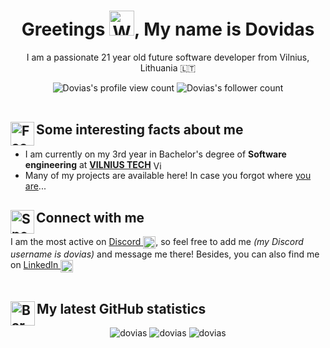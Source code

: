 <h1 align="center">Greetings <a href="#greetings--my-name-is-dovidas"><img src="https://raw.githubusercontent.com/Tarikul-Islam-Anik/Animated-Fluent-Emojis/master/Emojis/Hand%20gestures/Waving%20Hand.png" alt="Waving Hand" width="40" height="40" /></a>, My name is Dovidas</h1>
<p align="center">I am a passionate 21 year old future software developer from Vilnius, Lithuania 🇱🇹</p>
<div align="center">
  <img src="https://komarev.com/ghpvc/?username=dovias&label=Profile%20views&color=0e75b6&style=flat" alt="Dovias's profile view count" />
  <img src="https://img.shields.io/github/followers/Dovias?label=Followers&logo=Github" alt="Dovias's follower count"/>
</div>
<br>

## <a href="#-some-interesting-facts-about-me"><img align="left" src="https://raw.githubusercontent.com/Tarikul-Islam-Anik/Animated-Fluent-Emojis/master/Emojis/Smilies/Face%20with%20Monocle.png" alt="Face with Monocle" width="38" height="38" /></a> Some interesting facts about me
- I am currently on my 3rd year in Bachelor's degree of **Software engineering** at [**VILNIUS TECH**](https://vilniustech.lt/studies/study-programmes/bachelor-and-integrated-study-programmes/317407?element_id=320665&sp_id=314&f_id=4&qualification=a%3A2%3A%7Bi%3A0%3Bs%3A1%3A%22B%22%3Bi%3A1%3Bs%3A1%3A%22A%22%3B%7D) <img align="center" src="https://gist.githubusercontent.com/Dovias/d5aa40c48a1a2fb716caa69feb14e09e/raw/a17e9b42ac7cecea78460cf73f97afd1c51ed32c/vilnius-tech-logo.svg" alt="Vilnius TECH logo" height=15 width=15/>
- Many of my projects are available here! In case you forgot where [you are](https://github.com/Dovias)...

## <a href="#-connect-with-me"><img align="left" src="https://raw.githubusercontent.com/Tarikul-Islam-Anik/Animated-Fluent-Emojis/master/Emojis/Smilies/Speech%20Balloon.png" alt="Speech Balloon" width="38" height="38" /></a> Connect with me
I am the most active on <a href="https://discord.com/" target="blank">Discord <img align="center" src="https://assets-global.website-files.com/6257adef93867e50d84d30e2/653714c174fc6c8bbea73caf_636e0a69f118df70ad7828d4_icon_clyde_blurple_RGB.svg" alt="dovias" height="20" width="20" /></a>, so feel free to add me *(my Discord username is dovias)* and message me there! Besides, you can also find me on <a href="https://www.linkedin.com/in/dovidas-zablockis">LinkedIn <img align="center" src="https://content.linkedin.com/content/dam/me/business/en-us/amp/brand-site/v2/bg/LI-Bug.svg.original.svg" alt="LinkedIn logo" height="20" width="20"><a>
<br>
<br>

## <a href="#-my-latest-github-statistics"><img align="left" src="https://raw.githubusercontent.com/Tarikul-Islam-Anik/Animated-Fluent-Emojis/master/Emojis/Objects/Bar%20Chart.png" alt="Bar Chart" width="39" height="39" /></a> My latest GitHub statistics
<div align="center">
  <img src="https://github-readme-stats.vercel.app/api?username=dovias&show_icons=true&locale=en" alt="dovias" />
  <img src="https://github-readme-streak-stats.herokuapp.com/?user=dovias&" alt="dovias" />
  <img src="https://github-readme-stats.vercel.app/api/top-langs?username=dovias&show_icons=true&locale=en&layout=compact" alt="dovias" />
</div>
